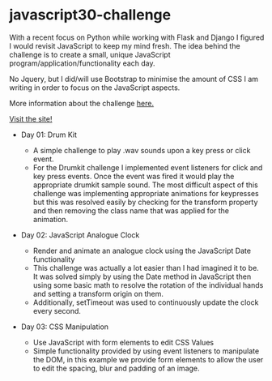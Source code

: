 # javascript30-challenge

With a recent focus on Python while working with Flask and Django I figured I would revisit JavaScript to keep my mind fresh. The idea behind the challenge is to create a small, unique JavaScript program/application/functionality each day.

No Jquery, but I did/will use Bootstrap to minimise the amount of CSS I am writing in order to focus on the JavaScript aspects.

More information about the challenge [here.](https://javascript30.com/)

[Visit the site!](https://jaimiehemmings.github.io/javascript30-challenge/index.html)

- Day 01: Drum Kit
  - A simple challenge to play .wav sounds upon a key press or click event.
  - For the Drumkit challenge I implemented event listeners for click and key press events. Once the event was fired it would play the appropriate drumkit sample sound. The most difficult aspect of this challenge was implementing appropriate animations for keypresses but this was resolved easily by checking for the transform property and then removing the class name that was applied for the animation.
 
- Day 02: JavaScript Analogue Clock
  - Render and animate an analogue clock using the JavaScript Date functionality
  - This challenge was actually a lot easier than I had imagined it to be. It was solved simply by using the Date method in JavaScript then using some basic math to resolve the rotation of the individual hands and setting a transform origin on them.
  - Additionally, setTimeout was used to continuously update the clock every second.

- Day 03: CSS Manipulation
  - Use JavaScript with form elements to edit CSS Values
  - Simple functionality provided by using event listeners to manipulate the DOM, in this example we provide form elements to allow the user to edit the spacing, blur and padding of an image.